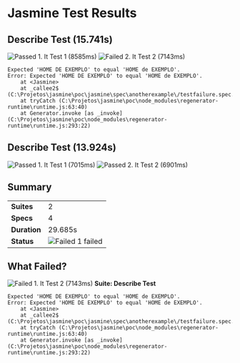 # Jasmine Test Results

## Describe Test (15.741s)

![Passed](https://via.placeholder.com/12/0dd969/000000?text=+) 1. It Test 1 (8585ms)
![Failed](https://via.placeholder.com/12/f54977/000000?text=+) 2. It Test 2 (7143ms)

```
Expected 'HOME DE EXEMPLO' to equal 'HOME de EXEMPLO'.
Error: Expected 'HOME DE EXEMPLO' to equal 'HOME de EXEMPLO'.
    at <Jasmine>
    at _callee2$ (C:\Projetos\jasmine\poc\jasmine\spec\anotherexample\/testfailure.spec.js:29:50)
    at tryCatch (C:\Projetos\jasmine\poc\node_modules\regenerator-runtime\runtime.js:63:40)
    at Generator.invoke [as _invoke] (C:\Projetos\jasmine\poc\node_modules\regenerator-runtime\runtime.js:293:22)
```


## Describe Test (13.924s)

![Passed](https://via.placeholder.com/12/0dd969/000000?text=+) 1. It Test 1 (7015ms)
![Passed](https://via.placeholder.com/12/0dd969/000000?text=+) 2. It Test 2 (6901ms)

## Summary

<table>
	<tr>
		<td>
			<strong>Suites</strong>
		</td>
		<td>
			2
		</td>
	</tr>
	<tr>
		<td>
			<strong>Specs</strong>
		</td>
		<td>
			4
		</td>
	</tr>
	<tr>
		<td>
			<strong>Duration</strong>
		</td>
		<td>
			29.685s
		</td>
	</tr>
	<tr>
		<td>
			<strong>Status</strong>
		</td>
		<td>
			<img alt="Failed" src="https://via.placeholder.com/12/f54977/000000?text=+" style="max-width:100%;"> 1 failed
		</td>
	</tr>
</table>

## What Failed?

![Failed](https://via.placeholder.com/12/f54977/000000?text=+) 1. It Test 2 (7143ms)
**Suite: Describe Test**

```
Expected 'HOME DE EXEMPLO' to equal 'HOME de EXEMPLO'.
Error: Expected 'HOME DE EXEMPLO' to equal 'HOME de EXEMPLO'.
    at <Jasmine>
    at _callee2$ (C:\Projetos\jasmine\poc\jasmine\spec\anotherexample\/testfailure.spec.js:29:50)
    at tryCatch (C:\Projetos\jasmine\poc\node_modules\regenerator-runtime\runtime.js:63:40)
    at Generator.invoke [as _invoke] (C:\Projetos\jasmine\poc\node_modules\regenerator-runtime\runtime.js:293:22)
```
